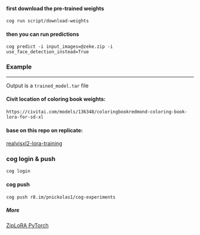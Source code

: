 #### first download the pre-trained weights

```
cog run script/download-weights
```

#### then you can run predictions

```
cog predict -i input_images=@zeke.zip -i use_face_detection_instead=True
```

### Example

---

Output is a `trained_model.tar` file

#### Civit location of coloring book weights:

```
https://civitai.com/models/136348/coloringbookredmond-coloring-book-lora-for-sd-xl

```

#### base on this repo on replicate:

[realvisxl2-lora-training](https://replicate.com/lucataco/realvisxl2-lora-training?input=form&output=preview)

### cog login & push

```
cog login
```

#### cog push

```
cog push r8.im/pnickolas1/cog-experiments

```

##### More

[ZipLoRA PyTorch](https://github.com/mkshing/ziplora-pytorch)
